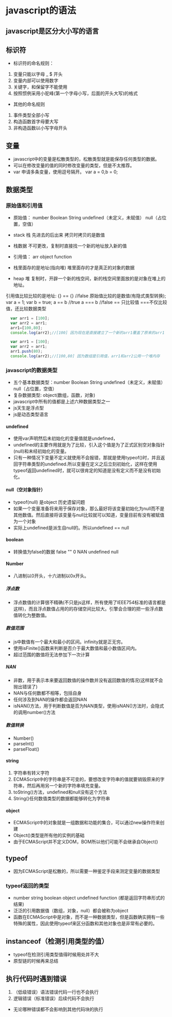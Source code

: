 # javascript的语法

## javascript是区分大小写的语言

## 标识符

* 标识符的命名规则：
  
1. 变量只能以字母 _ $ 开头
2. 变量内部可以使用数字
3. 关键字，和保留字不能使用
4. 按照惯例采用小驼峰(第一个字母小写，后面的开头大写)的格式

* 其他的命名规则

1. 事件类型全部小写
2. 构造函数首字母要大写
3. 非构造函数以小写字母开头

## 变量

* javascript中的变量是松散类型的，松散类型就是能保存任何类型的数据。
* 可以在修改变量的值的同时修改变量的类型，但是不太推荐。
* var 申请多条变量，使用逗号隔开。 var a = 0,b = 0;

## 数据类型

### 原始值和引用值

* 原始值： number Boolean String undefined（未定义，未赋值） null（占位置，空值）
* stack 栈 先进去的后出来 拷贝时拷贝的是数值
* 栈数据 不可更改，复制时直接找一个新的地址放入新的值

* 引用值： arr object function
* 栈里面存的是地址(指向堆)   堆里面存的才是真正的对象的数据
* heap 堆   复制时，开辟一个新的栈空间，新的栈空间里面放的是对象在堆上的地址。

引用值比较比较的是地址:    {} == {} //false
原始值比较的是数值(有隐式类型转换);    var a = 1; var b = true;
                                    a == b //true
                                    a === b  //false
    == 只比较值   ===不仅比较值，还比较数据类型

```javascript
  var arr1 = [100];
  var arr2 = arr1;
  arr1=[100,80];
  console.log(arr2);//[100] 因为现在是直接建立了一个新的arr1覆盖了原来的arr1

  var arr1 = [100];
  var arr2 = arr1;
  arr1.push(80);
  console.log(arr2);//[100,80] 因为数组是引用值，arr1和arr2公用一个堆内存
```

### javascript的数据类型

* 五个基本数据类型：number Boolean String undefined（未定义，未赋值） null（占位置，空值）
* 复杂数据类型: object(数组，函数，对象)
* javascript中所有的值都是上述六种数据类型之一
* js天生是浮点型
* js是动态类型语言

#### undefined

* 使用var声明然后未初始化的变量值就是undefined，
* undefined的主要作用就是为了比较，引入这个值是为了正式区别空对象指针(null)和未经初始化的变量。
* 只有一种情况下变量不定义就使用不会报错，那就是使用typeof()时，并且返回字符串类型的undefined.所以变量在定义之后立刻初始化，这样在使用typeof返回undefined时，就可以很肯定的知道是没有定义而不是没有初始化。

#### null（空对象指针）

* typeof(null) 是object 历史遗留问题
* 如果一个变量准备将来用于保存对象，那么最好将该变量初始化为null而不是其他数值。然后直接将该变量与null比较就可以知道，变量目前有没有被赋值为一个对象
* 实际上undefined是派生自null的。所以undefined == null

#### boolean

* 转换值为false的数据 false "" 0 NAN undefined null

#### Number

* 八进制以0开头，十六进制以0x开头。

##### 浮点数

* 浮点数值的计算很不精确(不只是js这样，所有使用了IEEE754标准的语言都是这样)，而且浮点数值占用的的存储空间比较大。引擎会合理的把一些浮点数值转化为整数值。

##### 数值范围

* js中数值有一个最大和最小的区间。infinity就是正无穷。
* 使用isFinite()函数来判断是否介于最大数值和最小数值区间内。
* 超过范围的数值将无法参加下一次计算

##### NAN

* 非数，用于表示本来要返回数值的操作数并没有返回数值的情况(这样就不会抛出错误了)
* NAN与任何数都不相等，包括自身
* 任何涉及到NAN的操作都会返回NAN
* isNAN()方法，用于判断数值是否为NAN类型，使用isNAN()方法时，会隐式的调用number()方法

##### 数值转换

* Number()
* parseInt()
* parseFloat()

#### string

1. 字符串有转义字符
2. ECMAScript中的字符串是不可变的，要想改变字符串的值就要销毁原来的字符串，然后再用另一个新的字符串填充变量。
3. toString()方法，undefined和null没有这个方法
4. String()任何数值类型的数据都能够转化为字符串

#### object

* ECMAScript中的对象就是一组数据和功能的集合，可以通过new操作符来创建
* Object()类型是所有他的实例的基础
* 由于ECMAScript并不定义DOM，BOM所以他们可能不会继承自Object()

## typeof

* 因为ECMAScript是松散的，所以需要一种鉴定手段来测定变量的数据类型

### typeof返回的类型

* number string boolean object undefined function (都是返回字符串形式的结果)
* 泛泛的引用数据值（数组，对象，null）都会被称为object
* 函数在ECMAScript中是对象，而不是一种数据类型，但是函数确实拥有一些特殊的属性，因此使用typeof来区分函数和其他对象也是非常有必要的。

## instanceof（检测引用类型的值）

* typeof在检测引用类型值得时候用处并不大
* 原型链的时候再来总结

## 执行代码时遇到错误

1. （低级错误）语法错误代码一行也不会执行
2. 逻辑错误（标准错误）后续代码不会执行

* 无论哪种错误都不会影响到其他代码块的执行